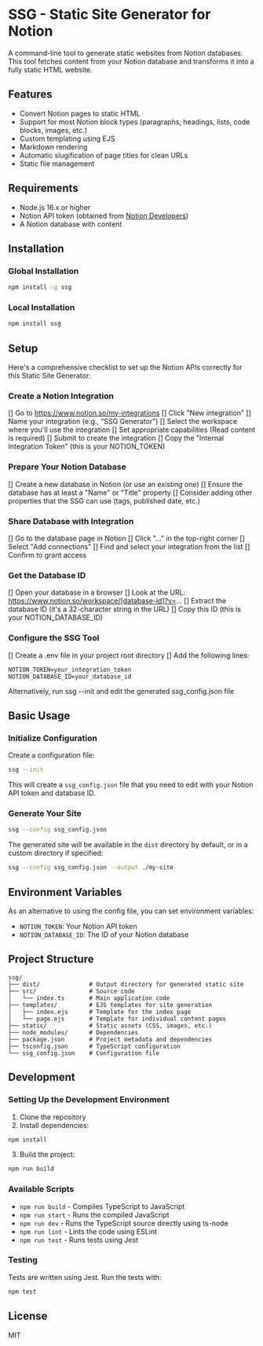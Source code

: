 # SSG - Static Site Generator for Notion

A command-line tool to generate static websites from Notion databases. This tool fetches content from your Notion database and transforms it into a fully static HTML website.

## Features

- Convert Notion pages to static HTML
- Support for most Notion block types (paragraphs, headings, lists, code blocks, images, etc.)
- Custom templating using EJS
- Markdown rendering
- Automatic slugification of page titles for clean URLs
- Static file management

## Requirements

- Node.js 16.x or higher
- Notion API token (obtained from [Notion Developers](https://developers.notion.com/))
- A Notion database with content

## Installation

### Global Installation

```bash
npm install -g ssg
```

### Local Installation

```bash
npm install ssg
```

## Setup

Here's a comprehensive checklist to set up the Notion APIs correctly for this Static Site Generator:

### Create a Notion Integration

[] Go to https://www.notion.so/my-integrations
[] Click "New integration"
[] Name your integration (e.g., "SSG Generator")
[] Select the workspace where you'll use the integration
[] Set appropriate capabilities (Read content is required)
[] Submit to create the integration
[] Copy the "Internal Integration Token" (this is your NOTION_TOKEN)

### Prepare Your Notion Database

[] Create a new database in Notion (or use an existing one)
[] Ensure the database has at least a "Name" or "Title" property
[] Consider adding other properties that the SSG can use (tags, published date, etc.)

### Share Database with Integration

[] Go to the database page in Notion
[] Click "..." in the top-right corner
[] Select "Add connections"
[] Find and select your integration from the list
[] Confirm to grant access

### Get the Database ID

[] Open your database in a browser
[] Look at the URL: https://www.notion.so/workspace/[database-id]?v=...
[] Extract the database ID (it's a 32-character string in the URL)
[] Copy this ID (this is your NOTION_DATABASE_ID)

### Configure the SSG Tool

[] Create a .env file in your project root directory
[] Add the following lines:

```
NOTION_TOKEN=your_integration_token
NOTION_DATABASE_ID=your_database_id
```

Alternatively, run ssg --init and edit the generated ssg_config.json file

## Basic Usage

### Initialize Configuration

Create a configuration file:

```bash
ssg --init
```

This will create a `ssg_config.json` file that you need to edit with your Notion API token and database ID.

### Generate Your Site

```bash
ssg --config ssg_config.json
```

The generated site will be available in the `dist` directory by default, or in a custom directory if specified:

```bash
ssg --config ssg_config.json --output ./my-site
```

## Environment Variables

As an alternative to using the config file, you can set environment variables:

- `NOTION_TOKEN`: Your Notion API token
- `NOTION_DATABASE_ID`: The ID of your Notion database

## Project Structure

```
ssg/
├── dist/              # Output directory for generated static site
├── src/               # Source code
│   └── index.ts       # Main application code
├── templates/         # EJS templates for site generation
│   ├── index.ejs      # Template for the index page
│   └── page.ejs       # Template for individual content pages
├── static/            # Static assets (CSS, images, etc.)
├── node_modules/      # Dependencies
├── package.json       # Project metadata and dependencies
├── tsconfig.json      # TypeScript configuration
└── ssg_config.json    # Configuration file
```

## Development

### Setting Up the Development Environment

1. Clone the repository
2. Install dependencies:

```bash
npm install
```

3. Build the project:

```bash
npm run build
```

### Available Scripts

- `npm run build` - Compiles TypeScript to JavaScript
- `npm run start` - Runs the compiled JavaScript
- `npm run dev` - Runs the TypeScript source directly using ts-node
- `npm run lint` - Lints the code using ESLint
- `npm run test` - Runs tests using Jest

### Testing

Tests are written using Jest. Run the tests with:

```bash
npm test
```

## License

MIT
